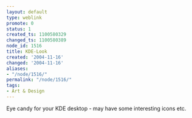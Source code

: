 ```yaml
---
layout: default
type: weblink
promote: 0
status: 1
created_ts: 1100580329
changed_ts: 1100580389
node_id: 1516
title: KDE-Look
created: '2004-11-16'
changed: '2004-11-16'
aliases:
- "/node/1516/"
permalink: "/node/1516/"
tags:
- Art & Design
---
```

Eye candy for your KDE desktop - may have some interesting icons etc.
